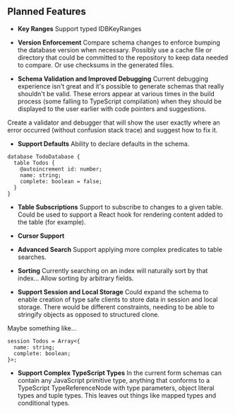 ## Planned Features

- **Key Ranges** Support typed IDBKeyRanges

- **Version Enforcement** Compare schema changes to enforce bumping the database version when necessary. Possibly use a cache file or directory that could be committed to the repository to keep data needed to compare. Or use checksums in the generated files.

- **Schema Validation and Improved Debugging** Current debugging experience isn't great and it's possible to generate schemas that really shouldn't be valid. These errors appear at various times in the build process (some falling to TypeScript compilation) when they should be displayed to the user earlier with code pointers and suggestions.

Create a validator and debugger that will show the user exactly where an error occurred (without confusion stack trace) and suggest how to fix it.

- **Support Defaults** Ability to declare defaults in the schema.

```
database TodoDatabase {
  table Todos {
    @autoincrement id: number;
    name: string;
    complete: boolean = false;
  }
}
```

- **Table Subscriptions** Support to subscribe to changes to a given table. Could be used to support a React hook for rendering content added to the table (for example).

- **Cursor Support**

- **Advanced Search** Support applying more complex predicates to table searches.

- **Sorting** Currently searching on an index will naturally sort by that index... Allow sorting by arbitrary fields.

- **Support Session and Local Storage** Could expand the schema to enable creation of type safe clients to store data in session and local storage. There would be different constraints, needing to be able to stringify objects as opposed to structured clone.

Maybe something like...

```
session Todos = Array<{
  name: string;
  complete: boolean;
}>;
```

- **Support Complex TypeScript Types** In the current form schemas can contain any JavaScript primitive type, anything that conforms to a TypeScript TypeReferenceNode with type parameters, object literal types and tuple types. This leaves out things like mapped types and conditional types.
